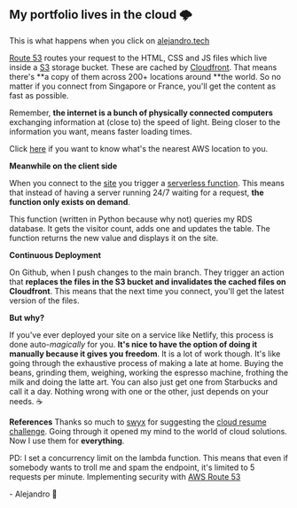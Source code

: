 ## My portfolio lives in the cloud 🌩

This is what happens when you click on [alejandro.tech](http://alejandro.tech/)

[Route 53](https://aws.amazon.com/route53/) routes your request to the HTML, CSS and JS files which live inside a [S3](https://aws.amazon.com/s3/) storage bucket. These are cached by [Cloudfront](https://aws.amazon.com/cloudfront/). That means there's **a copy of them across 200+ locations around **the world. So no matter if you connect from Singapore or France, you'll get the content as fast as possible.

Remember, **the internet is a bunch of physically connected computers** exchanging information at (close to) the speed of light. Being closer to the information you want, means faster loading times.

Click [here](https://www.cloudping.info/) if you want to know what's the nearest AWS location to you.

**Meanwhile on the client side**

When you connect to the [site](http://alejandro.tech/) you trigger a [serverless function](https://aws.amazon.com/lambda/). This means that instead of having a server running 24/7 waiting for a request, **the function only exists on demand**.

This function (written in Python because why not) queries my RDS database. It gets the visitor count, adds one and updates the table. The function returns the new value and displays it on the site.

**Continuous Deployment**

On Github, when I push changes to the main branch. They trigger an action that **replaces the files in the S3 bucket and invalidates the cached files on Cloudfront**. This means that the next time you connect, you'll get the latest version of the files.

**But why?**

If you've ever deployed your site on a service like Netlify, this process is done auto-_magically_ for you. **It's nice to have the option of doing it manually because it gives you freedom**. It is a lot of work though. It's like going through the exhaustive process of making a late at home. Buying the beans, grinding them, weighing, working the espresso machine, frothing the milk and doing the latte art. You can also just get one from Starbucks and call it a day. Nothing wrong with one or the other, just depends on your needs. ☕️

**References**
Thanks so much to [swyx](https://twitter.com/swyx) for suggesting the [cloud resume challenge](https://forrestbrazeal.com/2020/04/23/the-cloud-resume-challenge/). Going through it opened my mind to the world of cloud solutions. Now I use them for **everything**.

PD: I set a concurrency limit on the lambda function. This means that even if somebody wants to troll me and spam the endpoint, it's limited to 5 requests per minute.
Implementing security with [AWS Route 53](https://www.youtube.com/watch?v=lB4DTqMEumY)

\- Alejandro 🧡
